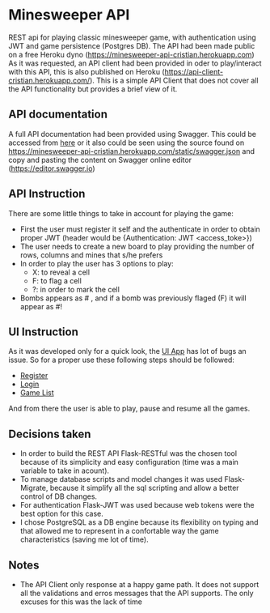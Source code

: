 # Minesweeper API

REST api for playing classic minesweeper game, with authentication using JWT and game persistence (Postgres DB).
The API had been made public on a free Heroku dyno (https://minesweeper-api-cristian.herokuapp.com)
As it was requested, an API client had been provided in oder to play/interact with this API,
this is also published on Heroku (https://api-client-cristian.herokuapp.com/). This is a simple API Client that does not 
cover all the API functionality but provides a brief view of it.

## API documentation

A full API documentation had been provided using Swagger. This could be accessed from [here](https://minesweeper-api-cristian.herokuapp.com/swagger/)
or it also could be seen using the source found on https://minesweeper-api-cristian.herokuapp.com/static/swagger.json 
and copy and pasting the content on Swagger online editor (https://editor.swagger.io)

## API Instruction 

There are some little things to take in account for playing the game:
- First the user must register it self and the authenticate in order to obtain proper JWT (header would be {Authentication: JWT <access_toke>})
- The user needs to create a new board to play providing the number of rows, columns and mines that s/he prefers
- In order to play the user has 3 options to play:
    - X: to reveal a cell
    - F: to flag a cell
    - ?: in order to mark the cell
- Bombs appears as # , and if a bomb was previously flaged (F) it will appear as #!

## UI Instruction

As it was developed only for a quick look, the [UI App](https://api-client-cristian.herokuapp.com/) has lot of bugs an issue.
So for a proper use these following steps should be followed:
- [Register](https://api-client-cristian.herokuapp.com/register)
- [Login](https://api-client-cristian.herokuapp.com/login)
- [Game List](https://api-client-cristian.herokuapp.com/game)

And from there the user is able to play, pause and resume all the games. 

## Decisions taken

- In order to build the REST API Flask-RESTful was the chosen tool because of its simplicity and easy configuration (time was a main variable to take in acount).
- To manage database scripts and model changes it was used Flask-Migrate, because it simplify all the sql scripting and allow a better control of DB changes.   
- For authentication Flask-JWT was used because web tokens were the best option for this case. 
- I chose PostgreSQL as a DB engine because its flexibility on typing and that allowed me to represent in a confortable way the game characteristics (saving me lot of time).

## Notes
- The API Client only response at a happy game path. It does not support all the validations and erros messages that the API supports. The only excuses for this was the lack of time